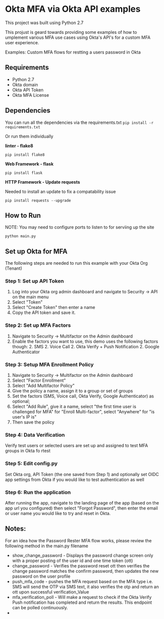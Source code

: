 # Okta MFA via Okta API examples

This project was built using Python 2.7

This projust is geard towards providing some examples of how to umplement various MFA use cases using Okta's API's for a custom MFA user experience.

Examples: 
Custom MFA flows for restting a users password in Okta

## Requirements
* Python 2.7
* Okta domain
* Okta API Token
* Okta MFA License

## Dependencies
You can run all the dependencies via the requirements.txt
`pip install -r requirements.txt`

Or run them individually

**linter - flake8**

`pip install flake8`

**Web Framework - flask**

`pip install flask`

**HTTP Framework - Update requests**

Needed to install an update to fix a compatability issue

`pip install requests --upgrade`

## How to Run

NOTE: You may need to configure ports to listen to for serviing up the site

`python main.py`

## Set up Okta for MFA
The following steps are needed to run this example with your Okta Org (Tenant)

### Step 1: Set up API Token
1. Log into your Okta org admin dashboard and navigate to Security -> API on the main menu
2. Select "Token"
3. Select "Create Token" then enter a name
4. Copy the API token and save it.

### Step 2: Set up MFA Factors
1. Navigate to Security -> Multifactor on the Admin dashboard
2. Enable the factors you want to use, this demo uses the following factors though:
    2. SMS
    2. Voice Call
    2. Okta Verify + Push Notification
    2. Google Authenticator

### Step 3: Setup MFA Enrollment Policy
1. Navigate to Security -> Multifactor on the Admin dashboard
2. Select "Factor Enrollment"
3. Select "Add Multifactor Policy"
4. Give the policy a name, assign it to a group or set of groups
5. Set the factors (SMS, Voice call, Okta Verify, Google Authenticator) as optional;
6. Select "Add Rule", give it a name, select "the first time user is challenged for MFA" for "Enroll Multi-factor", select "Anywhere" for "is user's IP is"
7. Then save the policy

### Step 4: Data Verification
Verify test users or selected users are set up and assigned to test MFA groups in Okta fo rtest

### Step 5: Edit config.py
Set Okta org, API Token (the one saved from Step 1) and optionally set OIDC app settings from Okta if you would like to test authentication as well

### Step 6: Run the application
After running the app, navigate to the landing page of the app (based on the app url you configured) then select "Forgot Password", then enter the email or user name you would like to try and reset in Okta.

## Notes:
For an idea how the Password Rester MFA flow works, please review the following method in the main.py filename
* show_change_password - Displays the password change screen only with a proper posting of the user id and one time token (ott)
* change_password - Verifies the password reset ott then verifies the change password matches the confirm password, then updates the new password on the user profile
* push_mfa_code - pushes the MFA request based on the MFA type i.e. SMS will send the OTP via SMS text, it also verifies the otp and return an ott upon successful verification_Value
* mfa_verification_poll - Will make a request to check if the Okta Verify Push notification has completed and return the results.  This endpoint can be polled continuously.
* 


